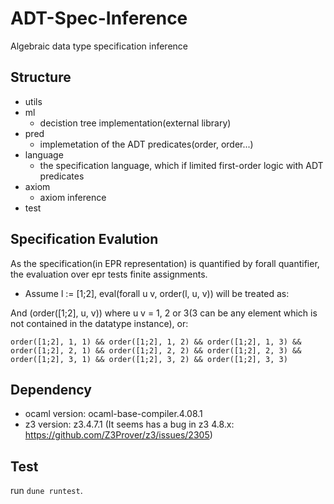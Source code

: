 # ADT-Spec-Inference
Algebraic data type specification inference

## Structure

- utils
- ml
  + decistion tree implementation(external library)
- pred
  + implemetation of the ADT predicates(order, order...)
- language
  + the specification language, which if limited first-order logic with ADT predicates
- axiom
  + axiom inference
- test

## Specification Evalution

As the specification(in EPR representation) is quantified by forall quantifier, the evaluation over epr tests finite assignments.

- Assume l := [1;2], eval(forall u v, order(l, u, v)) will be treated as:
 
 And (order([1;2], u, v)) where u v = 1, 2 or 3(3 can be any element which is not contained in the datatype instance), or:
 
```
order([1;2], 1, 1) && order([1;2], 1, 2) && order([1;2], 1, 3) &&
order([1;2], 2, 1) && order([1;2], 2, 2) && order([1;2], 2, 3) &&
order([1;2], 3, 1) && order([1;2], 3, 2) && order([1;2], 3, 3)
```

## Dependency

- ocaml version: ocaml-base-compiler.4.08.1
- z3 version: z3.4.7.1 (It seems has a bug in z3 4.8.x: https://github.com/Z3Prover/z3/issues/2305)

## Test

run `dune runtest`.
